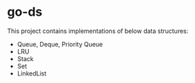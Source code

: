 # go-ds

This project contains implementations of below data structures:
 
- Queue, Deque, Priority Queue
- LRU
- Stack
- Set
- LinkedList
